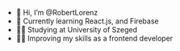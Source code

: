 - 👋 Hi, I’m @RobertLorenz
- 🌱 Currently learning React.js, and Firebase
- 👨‍🎓 Studying at University of Szeged 
- 👨‍💻 Improving my skills as a frontend developer
